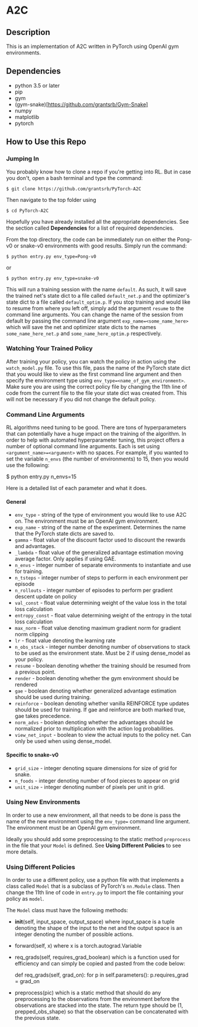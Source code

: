 # A2C

## Description
This is an implementation of A2C written in PyTorch using OpenAI gym environments.

## Dependencies
- python 3.5 or later
- pip
- gym
- (gym-snake)[https://github.com/grantsrb/Gym-Snake]
- numpy
- matplotlib
- pytorch

## How to Use this Repo

### Jumping In
You probably know how to clone a repo if you're getting into RL. But in case you don't, open a bash terminal and type the command:

    $ git clone https://github.com/grantsrb/PyTorch-A2C

Then navigate to the top folder using

    $ cd PyTorch-A2C

Hopefully you have already installed all the appropriate dependencies. See the section called **Dependencies** for a list of required dependencies.

From the top directory, the code can be immediately run on either the Pong-v0 or snake-v0 environments with good results. Simply run the command:

    $ python entry.py env_type=Pong-v0

or

    $ python entry.py env_type=snake-v0

This will run a training session with the name `default`. As such, it will save the trained net's state dict to a file called `default_net.p` and the optimizer's state dict to a file called `default_optim.p`. If you stop training and would like to resume from where you left off, simply add the argument `resume` to the command line arguments. You can change the name of the session from default by passing the command line argument `exp_name=<some_name_here>` which will save the net and optimizer state dicts to the names `some_name_here_net.p` and `some_name_here_optim.p` respectively.

### Watching Your Trained Policy
After training your policy, you can watch the policy in action using the `watch_model.py` file. To use this file, pass the name of the PyTorch state dict that you would like to view as the first command line argument and then specify the environment type using `env_type=<name_of_gym_environment>`. Make sure you are using the correct policy file by changing the 11th line of code from the current file to the file your state dict was created from. This will not be necessary if you did not change the default policy.

### Command Line Arguments
RL algorithms need tuning to be good. There are tons of hyperparameters that can potentially have a huge impact on the training of the algorithm. In order to help with automated hyperparameter tuning, this project offers a number of optional command line arguments. Each is set using `<argument_name>=<argument>` with no spaces. For example, if you wanted to set the variable `n_envs` (the number of environments) to 15, then you would use the following:

  $ python entry.py n_envs=15

Here is a detailed list of each parameter and what it does.

#### General
* `env_type` - string of the type of environment you would like to use A2C on. The environment must be an OpenAI gym environment.
* `exp_name` - string of the name of the experiment. Determines the name that the PyTorch state dicts are saved to.
* `gamma` - float value of the discount factor used to discount the rewards and advantages.
* `_lambda` - float value of the generalized advantage estimation moving average factor. Only applies if using GAE.
* `n_envs` - integer number of separate environments to instantiate and use for training.
* `n_tsteps` - integer number of steps to perform in each environment per episode
* `n_rollouts` - integer number of episodes to perform per gradient descent update on policy
* `val_const` - float value determining weight of the value loss in the total loss calculation
* `entropy_const` - float value determining weight of the entropy in the total loss calculation
* `max_norm` - float value denoting maximum gradient norm for gradient norm clipping
* `lr` - float value denoting the learning rate
* `n_obs_stack` - integer number denoting number of observations to stack to be used as the environment state. Must be 2 if using dense_model as your policy.
* `resume` - boolean denoting whether the training should be resumed from a previous point.
* `render` - boolean denoting whether the gym environment should be rendered
* `gae` - boolean denoting whether generalized advantage estimation should be used during training.
* `reinforce` - boolean denoting whether vanilla REINFORCE type updates should be used for training. If gae and reinforce are both marked true, gae takes precedence.
* `norm_advs` - boolean denoting whether the advantages should be normalized prior to multiplication with the action log probabilities.
* `view_net_input` - boolean to view the actual inputs to the policy net. Can only be used when using dense_model.

#### Specific to snake-v0
* `grid_size` - integer denoting square dimensions for size of grid for snake.
* `n_foods` - integer denoting number of food pieces to appear on grid
* `unit_size` - integer denoting number of pixels per unit in grid.

### Using New Environments
In order to use a new environment, all that needs to be done is pass the name of the new environment using the `env_type=` command line argument. The environment must be an OpenAI gym environment.

Ideally you should add some preprocessing to the static method `preprocess` in the file that your `Model` is defined. See **Using Different Policies** to see more details.

### Using Different Policies
In order to use a different policy, use a python file with that implements a class called `Model` that is a subclass of PyTorch's `nn.Module` class. Then change the 11th line of code in `entry.py` to import the file containing your policy as `model`.

The `Model` class must have the following methods:

- __init__(self, input_space, output_space) where input_space is a tuple denoting the shape of the input to the net and the output space is an integer denoting the number of possible actions.
- forward(self, x) where x is a torch.autograd.Variable
- req_grads(self, requires_grad_boolean) which is a function used for efficiency and can simply be copied and pasted from the code below:

  def req_grads(self, grad_on):
    for p in self.parameters():
        p.requires_grad = grad_on

- preprocess(pic) which is a static method that should do any preprocessing to the observations from the environment before the observations are stacked into the state. The return type should be (1, prepped_obs_shape) so that the observation can be concatenated with the previous state.
